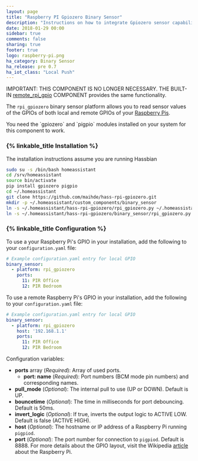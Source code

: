 ```yaml
---
layout: page
title: "Raspberry PI Gpiozero Binary Sensor"
description: "Instructions on how to integrate Gpiozero sensor capabilities into Home Assistant."
date: 2018-01-29 00:00
sidebar: true
comments: false
sharing: true
footer: true
logo: raspberry-pi.png
ha_category: Binary Sensor
ha_release: pre 0.7
ha_iot_class: "Local Push"
---
```


IMPORTANT: THIS COMPONENT IS NO LONGER NECESSARY.  THE BUILT-IN [remote_rpi_gpio](https://www.home-assistant.io/components/remote_rpi_gpio/) COMPONENT provides the same functionality.

The `rpi_gpiozero` binary sensor platform allows you to read sensor values of
the GPIOs of both local and remote GPIOs of your
[Raspberry Pis](https://www.raspberrypi.org/).

<p class='note'>
You need the `gpiozero` and `pigpio` modules installed on your system for this component to work.
</p>

### {% linkable_title Installation %}

<p class='note'>
The installation instructions assume you are running Hassbian
</p>

```bash
sudo su -s /bin/bash homeassistant
cd /srv/homeassistant
source bin/activate
pip install gpiozero pigpio
cd ~/.homeassistant
git clone https://github.com/maihde/hass-rpi-gpiozero.git
mkdir -p ~/.homeassistant/custom_components/binary_sensor
ln -s ~/.homeassistant/hass-rpi-gpiozero/rpi_gpiozero.py ~/.homeassistant/custom_components/rpi_gpiozero.py
ln -s ~/.homeassistant/hass-rpi-gpiozero/binary_sensor/rpi_gpiozero.py ~/.homeassistant/custom_components/binary_sensor/rpi_gpiozero.py
```

### {% linkable_title Configuration %}
To use a your Raspberry Pi's GPIO in your installation, add the following to your `configuration.yaml` file:

```yaml
# Example configuration.yaml entry for local GPIO
binary_sensor:
  - platform: rpi_gpiozero
    ports:
      11: PIR Office
      12: PIR Bedroom
```

To use a remote Raspberry Pi's GPIO in your installation, add the following to your `configuration.yaml` file:

```yaml
# Example configuration.yaml entry for local GPIO
binary_sensor:
  - platform: rpi_gpiozero
    host: '192.168.1.1'
    ports:
      11: PIR Office
      12: PIR Bedroom
```

Configuration variables:

- **ports** array (*Required*): Array of used ports.
  - **port: name** (*Required*): Port numbers (BCM mode pin numbers) and corresponding names.
- **pull_mode** (*Optional*): The internal pull to use (UP or DOWN). Default is UP.
- **bouncetime** (*Optional*): The time in milliseconds for port debouncing. Default is 50ms.
- **invert_logic** (*Optional*): If true, inverts the output logic to ACTIVE LOW. Default is false (ACTIVE HIGH).
- **host** (*Optional*): The hostname or IP address of a Raspberry Pi running `pigpiod`.
- **port** (*Optional*): The port number for connection to `pigpiod`.  Default is 8888.
For more details about the GPIO layout, visit the Wikipedia [article](https://en.wikipedia.org/wiki/Raspberry_Pi#GPIO_connector) about the Raspberry Pi.
